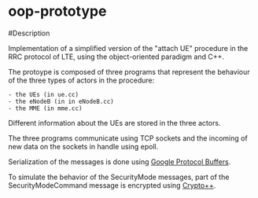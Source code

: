 oop-prototype
=============

#Description

Implementation of a simplified version of the "attach UE" procedure in the RRC protocol of LTE, using the object-oriented paradigm and C++.

The protoype is composed of three programs that represent the behaviour of the three types of actors in the procedure:

    - the UEs (in ue.cc)
    - the eNodeB (in in eNodeB.cc)
    - the MME (in mme.cc)

Different information about the UEs are stored in the three actors.

The three programs communicate using TCP sockets and the incoming of new data on the sockets in handle using epoll.

Serialization of the messages is done using [Google Protocol Buffers](https://developers.google.com/protocol-buffers/).

To simulate the behavior of the SecurityMode messages, part of the SecurityModeCommand message is encrypted using [Crypto++](http://cryptopp.com/).



